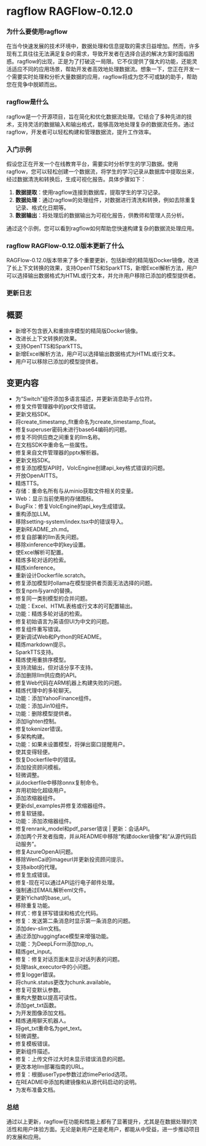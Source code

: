 # ragflow RAGFlow-0.12.0
### 为什么要使用ragflow

在当今快速发展的技术环境中，数据处理和信息提取的需求日益增加。然而，许多现有工具往往无法满足复杂的需求，导致开发者在选择合适的解决方案时面临困惑。ragflow的出现，正是为了打破这一局限。它不仅提供了强大的功能，还能灵活适应不同的应用场景，帮助开发者高效地处理数据流。想象一下，您正在开发一个需要实时处理和分析大量数据的应用，ragflow将成为您不可或缺的助手，帮助您在竞争中脱颖而出。

### ragflow是什么

ragflow是一个开源项目，旨在简化和优化数据流处理。它结合了多种先进的技术，支持灵活的数据输入和输出格式，能够高效地处理复杂的数据流任务。通过ragflow，开发者可以轻松构建和管理数据流，提升工作效率。

### 入门示例

假设您正在开发一个在线教育平台，需要实时分析学生的学习数据。使用ragflow，您可以轻松创建一个数据流，将学生的学习记录从数据库中提取出来，经过数据清洗和转换后，生成可视化报告。具体步骤如下：

1. **数据提取**：使用ragflow连接到数据库，提取学生的学习记录。
2. **数据处理**：通过ragflow的处理组件，对数据进行清洗和转换，例如去除重复记录、格式化日期等。
3. **数据输出**：将处理后的数据输出为可视化报告，供教师和管理人员分析。

通过这个示例，您可以看到ragflow如何帮助您快速构建复杂的数据流处理应用。

### ragflow RAGFlow-0.12.0版本更新了什么

RAGFlow-0.12.0版本带来了多个重要更新，包括新增的精简版Docker镜像，改进了长上下文转换的效果，支持OpenTTS和SparkTTS，新增Excel解析方法，用户可以选择输出数据格式为HTML或行文本，并允许用户移除已添加的模型提供者。

### 更新日志

## 概要
- 新增不包含嵌入和重排序模型的精简版Docker镜像。
- 改进长上下文转换的效果。
- 支持OpenTTS和SparkTTS。
- 新增Excel解析方法，用户可以选择输出数据格式为HTML或行文本。
- 用户可以移除已添加的模型提供者。

## 变更内容
- 为“Switch”组件添加多语言描述，并更新消息助手占位符。
- 修复文件管理器中的ppt文件错误。
- 更新文档SDK。
- 将create_timestamp_flt重命名为create_timestamp_float。
- 修复superuser密码未进行base64编码的问题。
- 修复不同供应商之间重复的llm名称。
- 在文档SDK中重命名一些属性。
- 修复来自文件管理器的pptx解析器。
- 更新文档SDK。
- 修复添加模型API时，VolcEngine创建api_key格式错误的问题。
- 开放OpenAITTS。
- 精炼TTS。
- 存储：重命名所有与从minio获取文件相关的变量。
- Web：显示当前使用的存储图标。
- BugFix：修复VolcEngine的api_key生成错误。
- 重构添加LLM。
- 移除setting-system/index.tsx中的错误导入。
- 更新README_zh.md。
- 修复自部署的llm丢失问题。
- 移除xinference中的key设置。
- 使Excel解析可配置。
- 精炼多轮对话的检索。
- 精炼xinference。
- 重新设计Dockerfile.scratch。
- 修复添加模型时ollama在模型提供者页面无法选择的问题。
- 恢复npm与yarn的替换。
- 修复同一类别模型的合并问题。
- 功能：Excel、HTML表格或行文本的可配置输出。
- 功能：精炼多轮对话的检索。
- 修复初始语言为英语但UI为中文的问题。
- 修复组件重写错误。
- 更新调试Web和Python的README。
- 精炼markdown提示。
- SparkTTS支持。
- 精炼使用重排序模型。
- 支持流输出，但对话分享不支持。
- 添加删除llm供应商的API。
- 修复Web代码在ARM机器上构建失败的问题。
- 精炼代理中的多轮聊天。
- 功能：添加YahooFinance组件。
- 功能：添加Jin10组件。
- 功能：删除模型提供者。
- 添加lighten控制。
- 修复tokenizer错误。
- 多架构构建。
- 功能：如果未设置模型，将弹出窗口提醒用户。
- 使其变得轻便。
- 恢复Dockerfile中的错误。
- 添加投资顾问模板。
- 轻微调整。
- 从dockerfile中移除onnx复制命令。
- 弃用初始化超级用户。
- 添加浓缩器组件。
- 更新dsl_examples并修复浓缩器组件。
- 修复软链接。
- 功能：添加浓缩器组件。
- 修复renrank_model和pdf_parser错误 | 更新：会话API。
- 添加两个开发者指南，并从README中移除“构建docker镜像”和“从源代码启动服务”。
- 修复AzureOpenAI问题。
- 移除WenCai的imageurl并更新投资顾问提示。
- 支持aibot的代理。
- 修复生成错误。
- 修复-现在可以通过API运行电子邮件处理。
- 强制通过EMAIL解析eml文件。
- 更新Yichat的base_url。
- 移除重复功能。
- 样式：修复拼写错误和格式化代码。
- 修复：发送第二条消息时显示第一条消息的问题。
- 添加dev-slim文档。
- 通过添加huggingface模型来增强功能。
- 功能：为DeepLForm添加top_n。
- 精炼get_input。
- 修复：修复对话页面未显示对话列表的问题。
- 处理task_executor中的小问题。
- 修复logger错误。
- 将chunk.status更改为chunk.available。
- 修复可变默认参数。
- 重构大整数以提高可读性。
- 添加get_txt函数。
- 为开发图像添加文档。
- 精炼通用聊天机器人。
- 将get_txt重命名为get_text。
- 轻微调整。
- 修复模板错误。
- 更新组件描述。
- 修复：上传文件过大时未显示错误消息的问题。
- 更改本地llm部署指南的URL。
- 修复：根据userType参数过滤timePeriod选项。
- 在README中添加构建镜像和从源代码启动的说明。
- 为发布准备文档。

### 总结

通过以上更新，ragflow在功能和性能上都有了显著提升，尤其是在数据处理的灵活性和用户体验方面。无论是新用户还是老用户，都能从中受益，进一步推动项目的发展和应用。